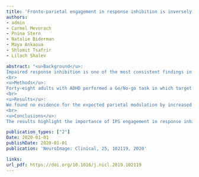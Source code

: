 ```yaml
---
title: 'Fronto-parietal engagement in response inhibition is inversely scaled with attention-deficit/hyperactivity disorder symptom severity'
authors: 
- admin
- Carmel Mevorach
- Pnina Stern
- Natalie Biderman
- Maya Ankaoua
- Shlomit Tsafrir
- Lilach Shalev

abstract: "<u>Background</u>:
Impaired response inhibition is one of the most consistent findings in attention deficit hyperactivity disorder (ADHD). However, the underlying brain mechanisms are not clear. This study aimed to underpin atypical inhibition-related brain activation and connectivity patterns in ADHD using a novel Go/No-go task design, and to determine its association with clinical symptoms of the disorder. 
<br>
<u>Methods</u>:
Forty-eight adults with ADHD performed a Go/No-go task in which target frequency was manipulated during functional MRI. Specific inhibition-related brain activation was correlated with ADHD symptom severity, to assess the relationship of individual differences in engagement of inhibition-related brain circuits with the magnitude of every-day functioning impairments. Finally, generalized psychophysical interaction analyses were carried out to examine whether not only engagement but also functional connectivity between regions implicated in response inhibition is related to symptom severity.
<br>
<u>Results</u>:
We found no evidence for the expected parietal modulation by increased demand for inhibition at the group-level results. However, this lack of modulation was mediated by individual differences in ADHD symptom severity – increased engagement of the intraparietal sulcus (IPS) in inhibition-demanding events was evident in individuals with less severe symptoms but dissipated with increase in symptomatology. Similarly, functional connectivity between the IPS and the right inferior frontal gyrus (rIFG) was elevated under high inhibitory demand conditions, but this effect diminished with increased symptom severity.
<br>
<u>Conclusions</u>:
The results highlight the importance of IPS engagement in response inhibition and suggest that IPS modulation may be driven by top-down control from the IFG. Moreover, the current findings force the point of treating ADHD as a continuum whereby brain correlates are scaled with severity of the disorder, and point to the potential use of individual differences in the modulation of IPS activation and connectivity as a neuromarker of ADHD."

publication_types: ["2"]
Date: 2020-01-01
publishDate: 2020-01-01
publication: 'NeuroImage: Clinical, 25, 102119, 2020'

links:
url_pdf: https://doi.org/10.1016/j.nicl.2019.102119
---
```

